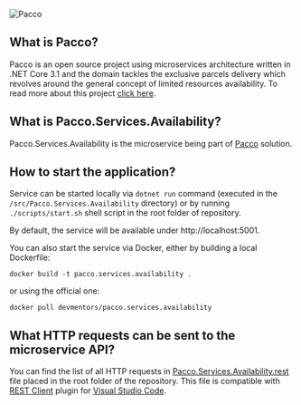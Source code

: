 ![Pacco](https://raw.githubusercontent.com/devmentors/Pacco/master/assets/pacco_logo.png)

**What is Pacco?**
----------------

Pacco is an open source project using microservices architecture written in .NET Core 3.1 and the domain tackles the exclusive parcels delivery which revolves around the general concept of limited resources availability. To read more about this project [click here](https://github.com/devmentors/Pacco).

**What is Pacco.Services.Availability?**
----------------

Pacco.Services.Availability is the microservice being part of [Pacco](https://github.com/devmentors/Pacco) solution.

**How to start the application?**
----------------

Service can be started locally via `dotnet run` command (executed in the `/src/Pacco.Services.Availability` directory) or by running `./scripts/start.sh` shell script in the root folder of repository.

By default, the service will be available under http://localhost:5001.

You can also start the service via Docker, either by building a local Dockerfile: 

`docker build -t pacco.services.availability .` 

or using the official one: 

`docker pull devmentors/pacco.services.availability`

**What HTTP requests can be sent to the microservice API?**
----------------

You can find the list of all HTTP requests in [Pacco.Services.Availability.rest](https://github.com/devmentors/Pacco.Services.Availability/blob/master/Pacco.Services.Availability.rest) file placed in the root folder of the repository.
This file is compatible with [REST Client](https://marketplace.visualstudio.com/items?itemName=humao.rest-client) plugin for [Visual Studio Code](https://code.visualstudio.com). 
